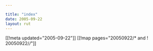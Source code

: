 ```yaml
---

title: "index"
date: 2005-09-22
layout: rut
---
```


[[!meta updated="2005-09-22"]]
[[!map pages="20050922/* and ! 20050922/*/*"]]
